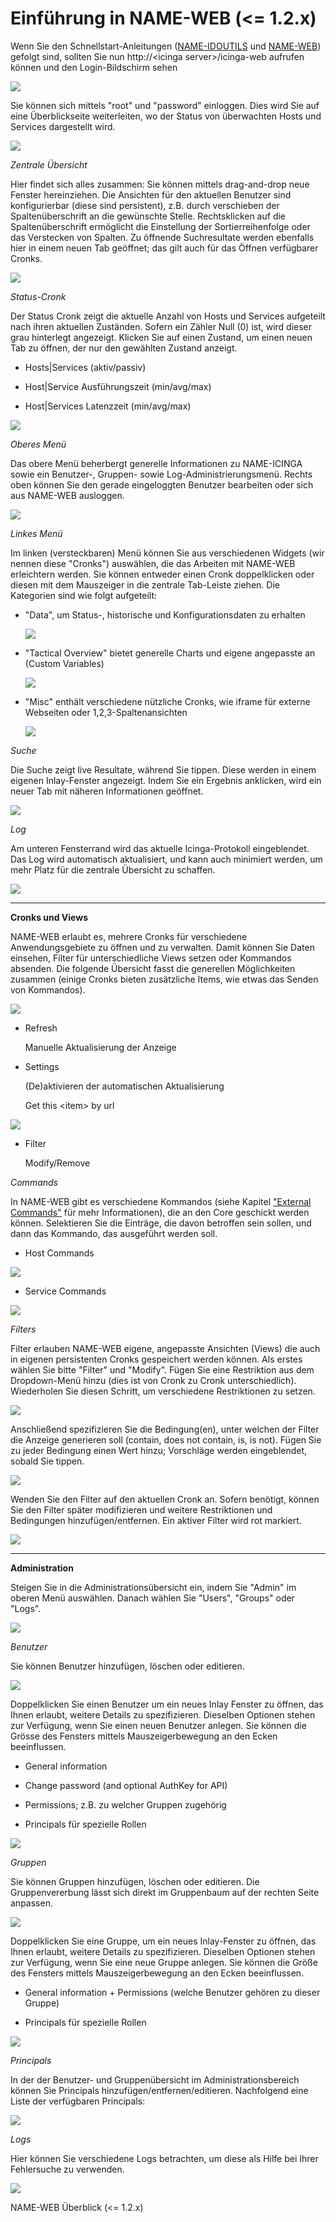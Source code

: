 Einführung in NAME-WEB (\<= 1.2.x)
==================================

Wenn Sie den Schnellstart-Anleitungen
([NAME-IDOUTILS](#quickstart-idoutils) und
[NAME-WEB](#icinga-web-scratch)) gefolgt sind, sollten Sie nun
http://\<icinga server\>/icinga-web aufrufen können und den
Login-Bildschirm sehen

![](../images/icinga-web-login.png)

Sie können sich mittels "root" und "password" einloggen. Dies wird Sie
auf eine Überblickseite weiterleiten, wo der Status von überwachten
Hosts und Services dargestellt wird.

![](../images/icinga-web-overview.png)

*Zentrale Übersicht*

Hier findet sich alles zusammen: Sie können mittels drag-and-drop neue
Fenster hereinziehen. Die Ansichten für den aktuellen Benutzer sind
konfigurierbar (diese sind persistent), z.B. durch verschieben der
Spaltenüberschrift an die gewünschte Stelle. Rechtsklicken auf die
Spaltenüberschrift ermöglicht die Einstellung der Sortierreihenfolge
oder das Verstecken von Spalten. Zu öffnende Suchresultate werden
ebenfalls hier in einem neuen Tab geöffnet; das gilt auch für das Öffnen
verfügbarer Cronks.

![](../images/icinga-web-mainscreen1.png)

*Status-Cronk*

Der Status Cronk zeigt die aktuelle Anzahl von Hosts und Services
aufgeteilt nach ihren aktuellen Zuständen. Sofern ein Zähler Null (0)
ist, wird dieser grau hinterlegt angezeigt. Klicken Sie auf einen
Zustand, um einen neuen Tab zu öffnen, der nur den gewählten Zustand
anzeigt.

-   Hosts|Services (aktiv/passiv)

-   Host|Service Ausführungszeit (min/avg/max)

-   Host|Services Latenzzeit (min/avg/max)

![](../images/icinga-web-statuscronk.png)

*Oberes Menü*

Das obere Menü beherbergt generelle Informationen zu NAME-ICINGA sowie
ein Benutzer-, Gruppen- sowie Log-Administrierungsmenü. Rechts oben
können Sie den gerade eingeloggten Benutzer bearbeiten oder sich aus
NAME-WEB ausloggen.

![](../images/icinga-web-topmenu1.png)

*Linkes Menü*

Im linken (versteckbaren) Menü können Sie aus verschiedenen Widgets (wir
nennen diese "Cronks") auswählen, die das Arbeiten mit NAME-WEB
erleichtern werden. Sie können entweder einen Cronk doppelklicken oder
diesen mit dem Mauszeiger in die zentrale Tab-Leiste ziehen. Die
Kategorien sind wie folgt aufgeteilt:

-   "Data", um Status-, historische und Konfigurationsdaten zu erhalten

    ![](../images/icinga-web-cronks1.png)

-   "Tactical Overview" bietet generelle Charts und eigene angepasste an
    (Custom Variables)

    ![](../images/icinga-web-cronks2.png)

-   "Misc" enthält verschiedene nützliche Cronks, wie iframe für externe
    Webseiten oder 1,2,3-Spaltenansichten

    ![](../images/icinga-web-cronks3.png)

*Suche*

Die Suche zeigt live Resultate, während Sie tippen. Diese werden in
einem eigenen Inlay-Fenster angezeigt. Indem Sie ein Ergebnis anklicken,
wird ein neuer Tab mit näheren Informationen geöffnet.

![](../images/icinga-web-search1.png)

*Log*

Am unteren Fensterrand wird das aktuelle Icinga-Protokoll eingeblendet.
Das Log wird automatisch aktualisiert, und kann auch minimiert werden,
um mehr Platz für die zentrale Übersicht zu schaffen.

![](../images/icinga-web-log.png)

****

**Cronks und Views**

NAME-WEB erlaubt es, mehrere Cronks für verschiedene Anwendungsgebiete
zu öffnen und zu verwalten. Damit können Sie Daten einsehen, Filter für
unterschiedliche Views setzen oder Kommandos absenden. Die folgende
Übersicht fasst die generellen Möglichkeiten zusammen (einige Cronks
bieten zusätzliche Items, wie etwas das Senden von Kommandos).

![](../images/icinga-web-main_bar.png)

-   Refresh

    Manuelle Aktualisierung der Anzeige

-   Settings

    (De)aktivieren der automatischen Aktualisierung

    Get this \<item\> by url

![](../images/icinga-web-settings.png)

-   Filter

    Modify/Remove

*Commands*

In NAME-WEB gibt es verschiedene Kommandos (siehe Kapitel ["External
Commands"](#extcommands) für mehr Informationen), die an den Core
geschickt werden können. Selektieren Sie die Einträge, die davon
betroffen sein sollen, und dann das Kommando, das ausgeführt werden
soll.

-   Host Commands

![](../images/icinga-web-commands_hst.png)

-   Service Commands

![](../images/icinga-web-commands_svc.png)

*Filters*

Filter erlauben NAME-WEB eigene, angepasste Ansichten (Views) die auch
in eigenen persistenten Cronks gespeichert werden können. Als erstes
wählen Sie bitte "Filter" und "Modify". Fügen Sie eine Restriktion aus
dem Dropdown-Menü hinzu (dies ist von Cronk zu Cronk unterschiedlich).
Wiederholen Sie diesen Schritt, um verschiedene Restriktionen zu setzen.

![](../images/icinga-web-filter1.png)

Anschließend spezifizieren Sie die Bedingung(en), unter welchen der
Filter die Anzeige generieren soll (contain, does not contain, is, is
not). Fügen Sie zu jeder Bedingung einen Wert hinzu; Vorschläge werden
eingeblendet, sobald Sie tippen.

![](../images/icinga-web-filter2.png)

Wenden Sie den Filter auf den aktuellen Cronk an. Sofern benötigt,
können Sie den Filter später modifizieren und weitere Restriktionen und
Bedingungen hinzufügen/entfernen. Ein aktiver Filter wird rot markiert.

![](../images/icinga-web-filter3.png)

****

**Administration**

Steigen Sie in die Administrationsübersicht ein, indem Sie "Admin" im
oberen Menü auswählen. Danach wählen Sie "Users", "Groups" oder "Logs".

![](../images/icinga-web-topmenu2.png)

*Benutzer*

Sie können Benutzer hinzufügen, löschen oder editieren.

![](../images/icinga-web-admin_users1.png)

Doppelklicken Sie einen Benutzer um ein neues Inlay Fenster zu öffnen,
das Ihnen erlaubt, weitere Details zu spezifizieren. Dieselben Optionen
stehen zur Verfügung, wenn Sie einen neuen Benutzer anlegen. Sie können
die Grösse des Fensters mittels Mauszeigerbewegung an den Ecken
beeinflussen.

-   General information

-   Change password (and optional AuthKey for API)

-   Permissions; z.B. zu welcher Gruppen zugehörig

-   Principals für spezielle Rollen

![](../images/icinga-web-admin_users2.png)

*Gruppen*

Sie können Gruppen hinzufügen, löschen oder editieren. Die
Gruppenvererbung lässt sich direkt im Gruppenbaum auf der rechten Seite
anpassen.

![](../images/icinga-web-admin_groups1.png)

Doppelklicken Sie eine Gruppe, um ein neues Inlay-Fenster zu öffnen, das
Ihnen erlaubt, weitere Details zu spezifizieren. Dieselben Optionen
stehen zur Verfügung, wenn Sie eine neue Gruppe anlegen. Sie können die
Größe des Fensters mittels Mauszeigerbewegung an den Ecken beeinflussen.

-   General information + Permissions (welche Benutzer gehören zu dieser
    Gruppe)

-   Principals für spezielle Rollen

![](../images/icinga-web-admin_groups2.png)

*Principals*

In der der Benutzer- und Gruppenübersicht im Administrationsbereich
können Sie Principals hinzufügen/entfernen/editieren. Nachfolgend eine
Liste der verfügbaren Principals:

![](../images/icinga-web-admin_principals.png)

*Logs*

Hier können Sie verschiedene Logs betrachten, um diese als Hilfe bei
Ihrer Fehlersuche zu verwenden.

![](../images/icinga-web-admin_logs1.png)

NAME-WEB
Überblick (\<= 1.2.x)
